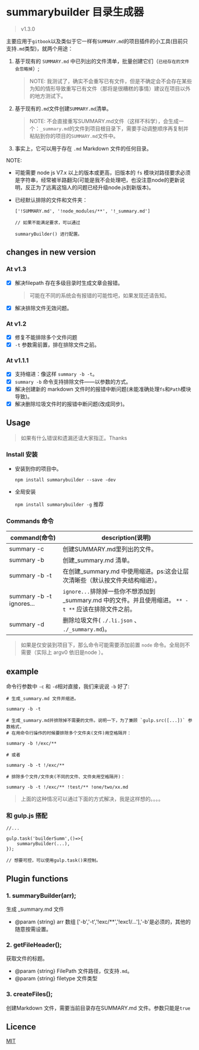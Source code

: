 # summarybuilder 目录生成器

> v1.3.0

主要应用于`gitbook`以及类似于它一样有`SUMMARY.md`的项目插件的小工具(目前只支持`.md`类型)，就两个用途：

1. 基于现有的 `SUMMARY.md` 中已列出的文件清单，批量创建它们（`已经存在的文件会忽略掉`）;
    > NOTE: 我测试了，确实不会重写已有文件，但是不确定会不会存在某些为知的情形导致重写已有文件（那将是很糟糕的事情）建议在项目以外的地方测试下。

2. 基于现有的`.md`文件创建`SUMMARY.md`清单。
    > NOTE: 不会直接重写SUMMARY.md文件（这样不科学），会生成一个：`_summary.md`的文件到项目根目录下，需要手动调整顺序再复制并粘贴到你的项目的`SUMMARY.md`文件中。

3. 事实上，它可以用于存在 `.md` Markdown 文件的任何目录。

NOTE: 

*  可能需要 node js V7.x 以上的版本或更高，旧版本的 `fs` 模块对路径要求必须是字符串，经常被半路翻沟(可能是我不会处理吧，也没注意node的更新说明，反正为了远离这恼人的问题已经升级node.js到新版本)。

* 已经默认排除的文件和文件夹：
    ```
    ['!SUMMARY.md', '!node_modules/**', '!_summary.md']

    // 如果不能满足要求，可以通过

    summaryBuilder() 进行配置。
    ```

## changes in new version

### At v1.3 

* [x] 解决filepath 存在多级目录时生成文章会报错。
  >可能在不同的系统会有报错的可能性吧，如果发现还请告知。
* [x] 解决排除文件无效问题。

### At v1.2

* [x] 修复不能排除多个文件问题
* [x] `-t` 参数需前置，排在排除文件之前。

### At v1.1.1
* [x] 支持缩进：像这样 `summary -b -t`。
* [x] `summary -b` 命令支持排除文件——以参数的方式。
* [x] 解决创建新的 markdown 文件时的报错中断问题(未能准确处理`fs`和`Path`模块导致)。
* [x] 解决删除垃圾文件时的报错中断问题(改成同步)。

## Usage

> 如果有什么错误和遗漏还请大家指正。Thanks

### Install 安装

* 安装到你的项目中。

    `npm install summarybuilder --save -dev`
* 全局安装

    `npm install summarybuilder -g`     推荐

### Commands 命令

command(命令)| description(说明)
-----------|-----------------
summary -c | 创建SUMMARY.md里列出的文件。
summary -b | 创建_summary.md 清单。
summary -b -t | 在创建_summary.md 中使用缩进。ps:这会让层次清晰些（默认按文件夹结构缩进）。
summary -b -t ignores... | `ignore...`排除掉一些你不想添加到_summary.md 中的文件。并且使用缩进。 `** -t **` 应该在排除文件之前。
summary -d | 删除垃圾文件( `./.li.json` 、` ./_summary.md`)。

> 如果是仅安装到项目下，那么命令可能需要添加前置 `node` 命令。全局则不需要（实际上 argv0 依旧是node ）。

## example

命令行参数中 `-c` 和 `-d`相对直接，我们来说说 `-b` 好了:

```
# 生成_summary.md 文件并缩进。

summary -b -t

# 生成_summary.md并排除掉不需要的文件。说明一下，为了兼顾 `gulp.src([...])` 参数格式，
# 在用命令行操作的时候要排除多个文件夹(文件)用空格隔开：

summary -b !/exc/**

# 或者 

summary -b -t !/exc/**

# 排除多个文件/文件夹(不同的文件、文件夹用空格隔开)：

summary -b -t !/exc/** !test/** !one/two/xx.md

```

>上面的这种情况可以通过下面的方式解决，我是这样想的。。。。

### 和 gulp.js 搭配

```
//...

gulp.task('builderSumm',()=>{
    summaryBuilder(...),
});

// 想要可控，可以使用gulp.task()来控制。

```

## Plugin functions

### 1. summaryBuilder(arr);

生成 _summary.md 文件

 * @param {string} arr 数组 ['-b','-t','!exc/**','!exc1/...'],'-b'是必须的，其他的随意按需设置。

### 2. getFileHeader();

获取文件的标题。
 * @param {string} FilePath 文件路径，仅支持`.md`。
 * @param {string} filetype 文件类型

### 3. createFiles();
创建Markdown 文件，需要当前目录存在SUMMARY.md 文件。参数只能是`true`

## Licence

[MIT](./LICENSE)